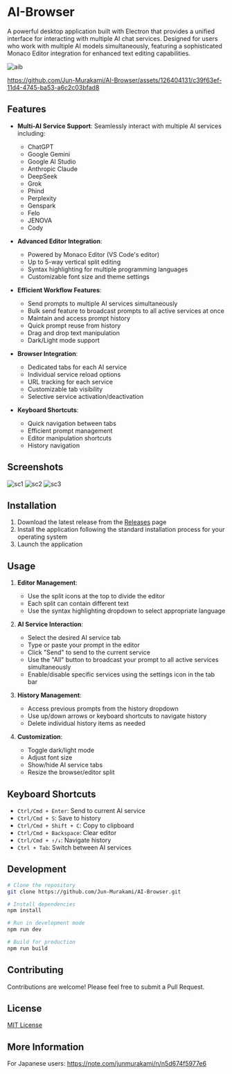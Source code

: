 # AI-Browser

A powerful desktop application built with Electron that provides a unified interface for interacting with multiple AI chat services. Designed for users who work with multiple AI models simultaneously, featuring a sophisticated Monaco Editor integration for enhanced text editing capabilities.

![aib](https://github.com/user-attachments/assets/dd609be0-7aa4-4976-b174-8b4e0cbbe761)

https://github.com/Jun-Murakami/AI-Browser/assets/126404131/c39f63ef-11d4-4745-ba53-a6c2c03bfad8

## Features

- **Multi-AI Service Support**: Seamlessly interact with multiple AI services including:
  - ChatGPT
  - Google Gemini
  - Google AI Studio
  - Anthropic Claude
  - DeepSeek
  - Grok
  - Phind
  - Perplexity
  - Genspark
  - Felo
  - JENOVA
  - Cody

- **Advanced Editor Integration**:
  - Powered by Monaco Editor (VS Code's editor)
  - Up to 5-way vertical split editing
  - Syntax highlighting for multiple programming languages
  - Customizable font size and theme settings

- **Efficient Workflow Features**:
  - Send prompts to multiple AI services simultaneously
  - Bulk send feature to broadcast prompts to all active services at once
  - Maintain and access prompt history
  - Quick prompt reuse from history
  - Drag and drop text manipulation
  - Dark/Light mode support

- **Browser Integration**:
  - Dedicated tabs for each AI service
  - Individual service reload options
  - URL tracking for each service
  - Customizable tab visibility
  - Selective service activation/deactivation

- **Keyboard Shortcuts**:
  - Quick navigation between tabs
  - Efficient prompt management
  - Editor manipulation shortcuts
  - History navigation

## Screenshots

![sc1](https://github.com/Jun-Murakami/AI-Browser/assets/126404131/c0fc5156-9c70-4290-ba5d-51b110431048)
![sc2](https://github.com/Jun-Murakami/AI-Browser/assets/126404131/bcf36152-35e4-40d2-a4f3-2f71f1ad1c99)
![sc3](https://github.com/Jun-Murakami/AI-Browser/assets/126404131/8f26a02a-9053-41d9-ad03-14cca7733612)

## Installation

1. Download the latest release from the [Releases](https://github.com/Jun-Murakami/AI-Browser/releases) page
2. Install the application following the standard installation process for your operating system
3. Launch the application

## Usage

1. **Editor Management**:
   - Use the split icons at the top to divide the editor
   - Each split can contain different text
   - Use the syntax highlighting dropdown to select appropriate language

2. **AI Service Interaction**:
   - Select the desired AI service tab
   - Type or paste your prompt in the editor
   - Click "Send" to send to the current service
   - Use the "All" button to broadcast your prompt to all active services simultaneously
   - Enable/disable specific services using the settings icon in the tab bar

3. **History Management**:
   - Access previous prompts from the history dropdown
   - Use up/down arrows or keyboard shortcuts to navigate history
   - Delete individual history items as needed

4. **Customization**:
   - Toggle dark/light mode
   - Adjust font size
   - Show/hide AI service tabs
   - Resize the browser/editor split

## Keyboard Shortcuts

- `Ctrl/Cmd + Enter`: Send to current AI service
- `Ctrl/Cmd + S`: Save to history
- `Ctrl/Cmd + Shift + C`: Copy to clipboard
- `Ctrl/Cmd + Backspace`: Clear editor
- `Ctrl/Cmd + ↑/↓`: Navigate history
- `Ctrl + Tab`: Switch between AI services

## Development

```bash
# Clone the repository
git clone https://github.com/Jun-Murakami/AI-Browser.git

# Install dependencies
npm install

# Run in development mode
npm run dev

# Build for production
npm run build
```

## Contributing

Contributions are welcome! Please feel free to submit a Pull Request.

## License

[MIT License](LICENSE)

## More Information

For Japanese users: https://note.com/junmurakami/n/n5d674f5977e6
